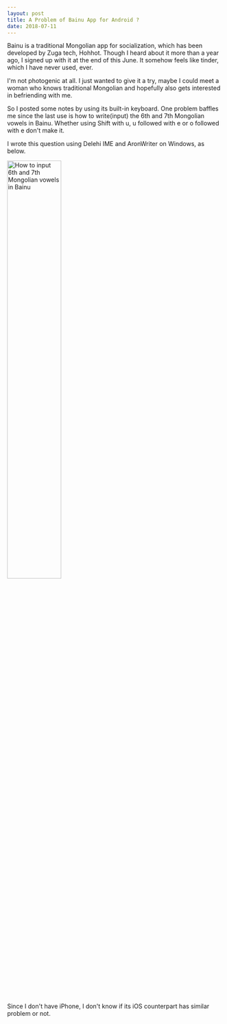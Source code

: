 ```yaml
---
layout: post
title: A Problem of Bainu App for Android ?
date: 2018-07-11
---
```

Bainu is a traditional Mongolian app for socialization, which has been developed by Zuga tech, Hohhot.
Though I heard about it more than a year ago, I signed up with it at the end of this June.
It somehow feels like tinder, which I have never used, ever.

I'm not photogenic at all. I just wanted to give it a try, maybe I could meet a woman who knows traditional Mongolian and hopefully also gets interested in befriending with me.

So I posted some notes by using its built-in keyboard. One problem baffles me since the last use is how to write(input) the 6th and 7th Mongolian vowels in Bainu.
Whether using Shift with u, u followed with e or o followed with e don't make it.

I wrote this question using Delehi IME and AronWriter on Windows, as below.

<div>
    <img src="{{ "/images/6th-7th-vowel-Bainu.jpeg" | absolute_url }}" alt="How to input 6th and 7th Mongolian vowels in Bainu" style="width:50%;" >
</div>

Since I don't have iPhone, I don't know if its iOS counterpart has similar problem or not.
